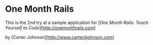 # One Month Rails

This is the 2nd try at a sample application for 
[*One Month Rails: Teach Yourself to Code*][http://onemonthrails.com]

by [Carter Johnson][http://www.carterdjohnson.com]